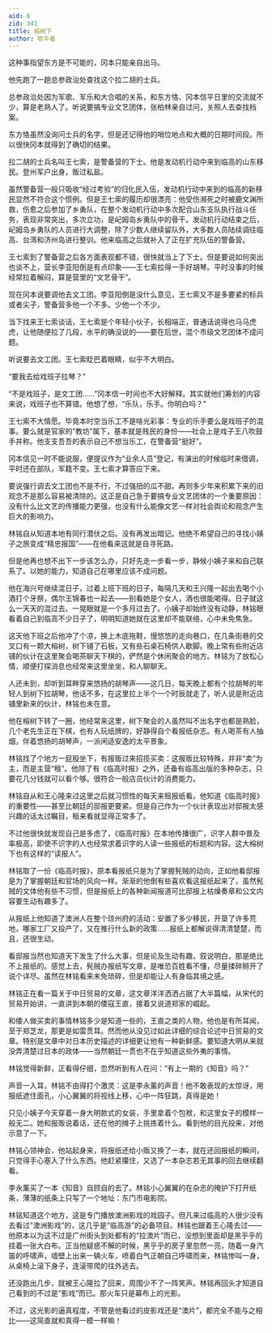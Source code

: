 ```yaml
---
aid: 6
zid: 341
title: 榕树下
author: 吹牛者
---
```


这种事指望东方是不可能的，冈本只能亲自出马。

他先跑了一趟总参政治处查找这个拉二胡的士兵。

总参政治处因为军歌、军乐和大合唱的关系，和东方恪、冈本信平日里的交流就不少，算是老熟人了。听说要搞专业文艺团体，张柏林亲自过问，关照人去查找档案。

东方恪虽然没询问士兵的名字，但是还记得他的哨位地点和大概的日期时间段。所以很快冈本就得到了确切的结果。

拉二胡的士兵名叫王七索，是警备营的下士。他是发动机行动中来到临高的山东移民。登州军户出身，贩过私盐。

虽然警备营一般只吸收“经过考验”的归化民入伍，发动机行动中来到的临高的新移民显然不符合这个惯例。但是王七索的履历却很漂亮：他受伤濒死之时被鹿文渊所救，伤愈之后参加了乡勇队，在整个发动机行动中多次配合山东支队执行战斗任务，表现非常突出，多次立功，是屺姆岛乡勇队中的骨干。发动机行动结束之后，屺姆岛乡勇队的人员进行大调整，除了少数人继续留队外，大多数人员陆续调往临高、台湾和济州岛进行整训。他来临高之后就补入了正在扩充队伍的警备营。

王七索到了警备营之后各方面表现都不错，很快就当上了下士。但是要说如何突出也谈不上，营长李亚阳倒是有点印象——王七索拉得一手好胡琴。平时没事的时候经常拉着解闷，算是营里的“文艺骨干”。

现在冈本说要调他去文工团。李亚阳倒是没什么意见，王七索又不是多要紧的标兵或者尖子，警备营多他一个不多。少他一个不少。

当下找来王七索谈话，王七索是个年轻小伙子，长相端正，普通话说得也马马虎虎，让他随便拉了几段，水平的确没说的——要在后世，混个市级文艺团体不成问题。

听说要去文工团。王七索眨巴着眼睛，似乎不大明白。

“要我去给戏班子拉琴？”

“不是戏班子，是文工团……”冈本信一时间也不大好解释。其实就他们筹划的内容来说，戏班子也不算错。他想了想，“乐队，乐手。你明白吗？”

王七索不大情愿。毕竟本时空当乐工不是啥光彩事：专业的乐手要么是戏班子的混事。要么就是官家的“教坊”属下，基本就是贱民的身份——社会上是戏子王八吹鼓手并称。他支支吾吾的表示自己不想当乐工，在警备营“挺好”。

冈本信见一时不能说服，便提议作为“业余人员”登记，有演出的时候临时来借调，平时还在部队，军籍不变。王七索才算答应下来。

要说强行调去文工团也不是不行，不过强扭的瓜不甜。再则多少年来积累下来的旧观念不是那么容易被清除的。这正是自己急于要搞专业文艺团体的一个重要原因：没有什么比文艺的传播能力更强，也没有什么能像文艺一样对社会舆论和观念产生巨大的影响力。

林铭自从知道本地有同行潜伏之后。没有再发出暗记。他绝不希望自己的寻找小姨子之旅变成“精忠报国”——在他看来这就是自寻死路。

但是他再也想不出下一步该怎么办，只好先走一步看一步，静候小姨子来和自己联系了。以她的能力，知道自己在哪里应该不成问题。

他在海兴号继续混日子，过着上班下班的日子，每隔几天和王兴隆一起出去喝个小酒打个牙祭，偶尔王锦春也一起去——别看她是个女人，酒也很能喝得。日子就这么一天天的混过去。一晃眼就是一个多月过去了。小姨子却始终没有动静，林铭眼看着自己到临高不少日子了，明明知道她就在这里却不能联络，心中未免焦急。

这天他下班之后他冲了个凉，换上木底拖鞋，慢悠悠的走向巷口，在几条街巷的交叉口有一颗大榕树，树下铺了石板，又有些石桌石椅供人歇脚。晚上常有些附近店铺的伙计在这里聚会喝茶聊天下棋的，俨然是个休闲聚会的地方。林铭为了放松心情，顺便打探消息也经常来这里坐坐，和人聊聊天。

人还未到，却听到耳畔穿来悠扬的胡琴声——这几日，每天晚上都有个拉胡琴的年轻人到树下拉胡琴，他话不多，在这里拉上半个一个时辰就走了，听人说是附近店铺里新来的伙计，林铭也未在意。

他在榕树下转了一圈，他经常来这里，树下聚会的人虽然叫不出名字也都是熟脸，几个老先生正在下棋，也有人玩纸牌的，好静得自个看报纸杂志。有人喝茶有人抽烟，伴着悠扬的胡琴声，一派闲适安逸的太平景象。

林铭找了个地方一屁股坐下，有报贩过来招揽买卖：这报贩比较特殊，并非“卖”为主，而是主营“租”。他除了有《临高时报》之外，还备有临高出版的多种杂志，只要花几分钱就可以看个够。很符合一般店员伙计的消费能力。

林铭自从和王心隆来过这里之后就习惯性的每天来租报纸看。他知道《临高时报》的重要性——甚至比朝廷的邸报更要紧。但是自己作为一个伙计表现出对邸报太感兴趣的话太过瞩目，租来看就显得正常多了。

不过他很快就发现自己是多虑了，《临高时报》在本地传播很广，识字人群中普及率极高，即使不识字的人也经常求着识字的人读一些报纸的标题和内容。这大榕树下也有这样的“读报人”。

林铭取了一份《临高时报》，原本看报纸只是为了掌握髡贼的动向，正如他看邸报是为了掌握朝廷和官场的风向一样。渐渐的他倒有些喜欢看这报纸起来了，虽然髡贼的文体他有些不习惯，但是报纸上的各种新闻报道可比邸报上枯燥奏章和公文内容要生动有趣多了。

从报纸上他知道了澳洲人在整个琼州府的活动：安置了多少移民，开垦了许多荒地，哪家工厂又投产了，又在推行什么新的政策……报纸上都解说得清清楚楚，而且，还很生动。

看邸报当然也知道天下发生了什么大事，但是论及生动有趣，叙说明白，那是绝比不上报纸的。感觉上去，髡贼办报纸写文章，是唯恐百姓看不懂，尽量揉碎掰开了说个详尽。虽然在林铭看来未免琐碎，但是却能让人有身临其境之感。

林铭正在看一篇关于中日贸易的文章，这文章洋洋洒洒占据了大半篇幅，从宋代的贸易开始讲，一直讲到本朝的倭寇王直，接着又说道郑家的崛起。

和倭人做买卖的事情林铭多少是知道一些的，王直之类的人物，他也是有所耳闻，至于郑芝龙，那更是如雷贯耳。然而他从没见过如此详细的综合论述中日贸易的文章。特别是文章中对日本历史描述的详细更让他有一种新鲜感。要知道大明从来就没弄清楚过日本的政体——当然朝廷一贯也不在乎知道这些外夷的事情。

林铭觉得新鲜，正看得仔细，忽然听到有人在问：“有上一期的《知音》吗？”

声音一入耳，林铭不由得打个激灵：这是李永薰的声音！他不敢表现的太惊讶，用报纸遮住面孔，小心翼翼的将视线上移，心中一阵狂跳，真得是她！

只见小姨子今天穿着一身大明款式的女装，手里拿着个包袱，和这里女子的模样一般无二。她和报贩说着话，还在他的摊子上挑拣着什么。看到他的目光投来，对他示意了一下。

林铭心领神会，他站起身来，将报纸还给小贩又换了一本，就在还回报纸的瞬间，只觉得手心塞入了什么东西。他赶紧攥住，又选了一本杂志若无其事的回去继续翻看。

李永薰买了一本《知音》自顾自的去了。林铭小心翼翼的在杂志的掩护下打开纸条，薄薄的纸条上只写了一个地址：东门市电影院。

林铭知道这个地方，这是专门播放澳洲影戏的戏园子。但凡来过临高的人很少没有去看过“澳洲影戏”的，这几乎是“临高游”的必备项目。林铭也跟着王心隆去过——他原本以为这不过是广州街头到处都有的“拉澳片”而已，没想到里面却是黑乎乎的挂着一张大白布。正当他疑惑不解的时候，黑乎乎的房子里忽然一亮，随着一身汽笛的呼啸声，墙壁上出来一辆火车，喷着白气正朝自己呼啸而来，林铭惨叫一身，从桌椅上滚下身子，连滚带爬的往外逃去。

还没跑出几步，就被王心隆拉了回来，周围少不了一阵笑声。林铭再回头才知道自己看到的不过是“影戏”而已。那火车只是幕布上的光影。

不过，这光影的逼真程度，不管是他看过的皮影戏还是“澳片”，都完全不能与之相比——这简直就和真得一模一样嘛！
